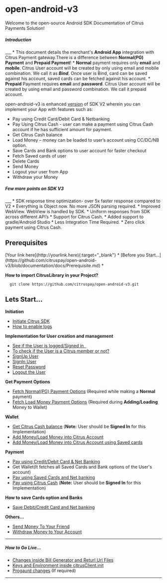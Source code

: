 # open-android-v3

Welcome to the open-source Android SDK Documentation of Citrus Payments Solution!

<h5>Introduction</h5>
___
* This document details the merchant's <b>Android App</b> integration with Citrus Payment gateway.There is a difference between <b>Normal(PG) Payment</b> and <b>Prepaid Payment</b>!
* <b>Normal</b> payment requires only <b>email</b> and <b>mobile</b>. Citrus User account will be created by only using email and mobile combination. We call it as <b><i>Bind</i></b>. Once user is Bind, card can be saved against his account, saved cards can be fetched against his account.
* <b>Prepaid</b> Payment requires <b>email</b> and <b>password</b>. Citrus User account will be created by using email and password combination. We call it prepaid account.

open-android-v3 is enhanced [version](https://github.com/citruspay/open-android-v3/blob/documentation/docs/Version%20History.md) of SDK V2 wherein you can implement your App with features such as:

* Pay using Credit Card/Debit Card & Netbanking 
* Pay Using Citrus Cash - user can make a payment using Citrus Cash account if he has sufficient amount for payment. 
* Get Citrus Cash balance
* Load Money – money can be loaded to user’s account using CC/DC/NB option.
* Save Cards and Bank options to user account for faster checkout
* Fetch Saved cards of user
* Delete Cards
* Send Money
* Logout your user from App
* Withdraw your Money

<h5>Few more points on SDK V3</h5>
___
   * SDK response time optimization-  over 5x faster response compared to V2
   * Everything is Object now. No more JSON parsing required.
   * Improved WebView. WebView is handled by SDK.  
   * Uniform responses from SDK across different API’s
   * Support for Citrus Cash.
   * Added support to gradle/Android Studio
   * Less Integration Time Required.
   * Zero click payment using Citrus Cash.

<h2> Prerequisites </h2>
[Your link here](http://yourlink.here){:target="_blank"}
* [Before you Start...](https://github.com/citruspay/open-android-v3/blob/documentation/docs/Prerequisite.md)
* 


<b> How to import CitrusLibrary in your Project? </b>

      git clone https://github.com/citruspay/open-android-v3.git

<h2>Lets Start...</h2>

<b>Initiation</b>
* [Initiate Citrus SDK](https://github.com/citruspay/open-android-v3/blob/documentation/docs/InitSDK.md)
* [How to enable logs](https://github.com/citruspay/open-android-v3/blob/documentation/docs/enable%20logs%20.md)

<b> Implementation for User creation and management </b>

* [See if the User is logged/Signed in  ](https://github.com/citruspay/open-android-v3/blob/documentation/docs/isUserSignedIn.md)
* [To check if the User is a Citrus member or not?](https://github.com/citruspay/open-android-v3/blob/documentation/docs/isCitrusMember.md)
* [SignUp User](https://github.com/citruspay/open-android-v3/blob/documentation/docs/Sign%20Up%20User.md)
* [SignIn User](https://github.com/citruspay/open-android-v3/blob/documentation/docs/Sign%20In%20User.md) 
* [Reset Password](https://github.com/citruspay/open-android-v3/blob/documentation/docs/Reset%20Password.md)
* [Logout the User](https://github.com/citruspay/open-android-v3/blob/documentation/docs/Logout.md)

<b> Get Payment Options</b>
* [Fetch Normal(PG) Payment Options](https://github.com/citruspay/open-android-v3/blob/documentation/docs/Fetch%20payment%20options.md) (Required while making a <b>Normal</b> payment)
* [Fetch Load Money Payment Options](https://github.com/citruspay/open-android-v3/blob/documentation/docs/fetch%20load%20money%20options.md) (Required during <b>Adding/Loading</b> Money to Wallet)

<b>Wallet</b>
* [Get Citrus Cash balance](https://github.com/citruspay/open-android-v3/blob/documentation/docs/Get%20Balance.md) (<b>Note:</b> User should be <b>Signed In</b> for this Implementation)
* [Add Money/Load Money into Citrus Account](https://github.com/citruspay/open-android-v3/blob/documentation/docs/Load%20Money.md)
* [Add Money/Load Money into Citrus Account using Saved cards](https://github.com/citruspay/open-android-v3/blob/documentation/docs/Load%20using%20Saved%20Card%20&%20Net%20bank.md)

<b>Payment</b>
* [Pay using Credit/Debit Card & Net Banking](https://github.com/citruspay/open-android-v3/blob/documentation/docs/CC%20%2CDC%20%2CNB%20Direct%20Payment.md)
* Get Wallet(It fetches all Saved Cards and Bank options of the User's account)
* [Pay using Saved Cards and Net banking](https://github.com/citruspay/open-android-v3/blob/documentation/docs/Pay%20Using%20Saved%20Cards%20and%20Bank.md)
* [Pay using Citrus Cash](https://github.com/citruspay/open-android-v3/blob/documentation/docs/Pay%20using%20Citrus%20Cash.md) (<b>Note:</b> User should be <b>Signed In</b> for this Implementation)

<b>How to save Cards option and Banks</b>
* [Save Debit/Credit Card and Net banking](https://github.com/citruspay/open-android-v3/blob/documentation/docs/Save%20payment%20option.md)

<b>Others...</b>
* [Send Money To Your Friend](https://github.com/citruspay/open-android-v3/blob/documentation/docs/Send%20Money.md)
* [Withdraw Money to Your Account](https://github.com/citruspay/open-android-v3/blob/documentation/docs/Withdraw.md)

___
<h5>How to Go Live...</h5>

* [Changes inside Bill Generator and Returl Url Files](https://github.com/citruspay/open-android-v3/blob/documentation/docs/Backend%20Files%20Changes.md) 
* [Keys and Environment inside citrusClient.init](https://github.com/citruspay/open-android-v3/blob/documentation/docs/Go%20Live.md)
* [Progaurd changes](https://github.com/citruspay/open-android-v3/blob/documentation/docs/Progaurd%20changes.md) (If required)


___


